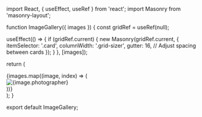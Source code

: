 import React, { useEffect, useRef } from 'react';
import Masonry from 'masonry-layout';

function ImageGallery({ images }) {
  const gridRef = useRef(null);

  useEffect(() => {
    if (gridRef.current) {
      new Masonry(gridRef.current, {
        itemSelector: '.card',
        columnWidth: '.grid-sizer',
        gutter: 16, // Adjust spacing between cards
      });
    }
  }, [images]);

  return (
    <div ref={gridRef} className="image-gallery">
      {images.map((image, index) => (
        <div key={index} className="card">
          <img src={image.src} alt={image.photographer} />
        </div>
      ))}
      <div className="grid-sizer"></div>
    </div>
  );
}

export default ImageGallery;
